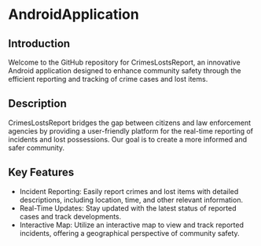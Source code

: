 # AndroidApplication

## Introduction
Welcome to the GitHub repository for CrimesLostsReport, an innovative Android application designed to enhance community safety through the efficient reporting and tracking of crime cases and lost items.

## Description
CrimesLostsReport bridges the gap between citizens and law enforcement agencies by providing a user-friendly platform for the real-time reporting of incidents and lost possessions. Our goal is to create a more informed and safer community.

## Key Features
- Incident Reporting: Easily report crimes and lost items with detailed descriptions, including location, time, and other relevant information.
- Real-Time Updates: Stay updated with the latest status of reported cases and track developments.
- Interactive Map: Utilize an interactive map to view and track reported incidents, offering a geographical perspective of community safety.